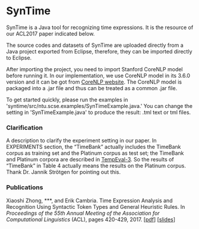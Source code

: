 # SynTime
SynTime is a Java tool for recognizing time expressions. It is the resource of our ACL2017 paper indicated below.

The source codes and datasets of SynTime are uploaded directly from a Java project exported from Eclipse, therefore, they can be imported directly to Eclipse.

After importing the project, you need to import Stanford CoreNLP model before running it. In our implementation, we use CoreNLP model in its 3.6.0 version and it can be got from [CoreNLP website](https://stanfordnlp.github.io/CoreNLP/history.html). The CoreNLP model is packaged into a .jar file and thus can be treated as a common .jar file.

To get started quickly, please run the examples in 'syntime/src/ntu.scse.examples/SynTimeExample.java.' You can change the setting in 'SynTimeExample.java' to produce the result: .tml text or tml files.


### Clarification
A description to clarify the experiment setting in our paper. In EXPERIMENTS section, the “TimeBank” actually includes the TimeBank corpus as training set and the Platinum corpus as test set; the TimeBank and Platinum corpora are described in [TempEval-3](http://www.derczynski.com/sheffield/papers/tempeval-3.pdf). So the results of “TimeBank” in Table 4 actually means the results on the Platinum corpus. Thank Dr. Jannik Strötgen for pointing out this.


### Publications
Xiaoshi Zhong, \*\*\*, and Erik Cambria. Time Expression Analysis and Recognition Using Syntactic Token Types and General Heuristic Rules. In *Proceedings of the 55th Annual Meeting of the Association for Computational Linguistics* (ACL), pages 420-429, 2017. [[pdf](http://aclweb.org/anthology/P/P17/P17-1039.pdf)] [[slides](https://drive.google.com/file/d/0B4MkuquLjWvpV2d2dmZpU0VmbGs/view)]
